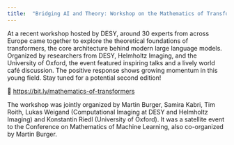 ```yaml
---
title:  "Bridging AI and Theory: Workshop on the Mathematics of Transformers at DESY"
---
```


At a recent workshop hosted by DESY, around 30 experts from across Europe came together to explore the theoretical foundations of transformers, the core architecture behind modern large language models. Organized by researchers from DESY, Helmholtz Imaging, and the University of Oxford, the event featured inspiring talks and a lively world café discussion.
The positive response shows growing momentum in this young field. Stay tuned for a potential second edition!

🔗 https://bit.ly/mathematics-of-transformers 

The workshop was jointly organized by Martin Burger, Samira Kabri, Tim Roith, Lukas Weigand (Computational Imaging at DESY and Helmholtz Imaging) and Konstantin Riedl (University of Oxford). It was a satellite event to the Conference on Mathematics of Machine Learning, also co-organized by Martin Burger.
